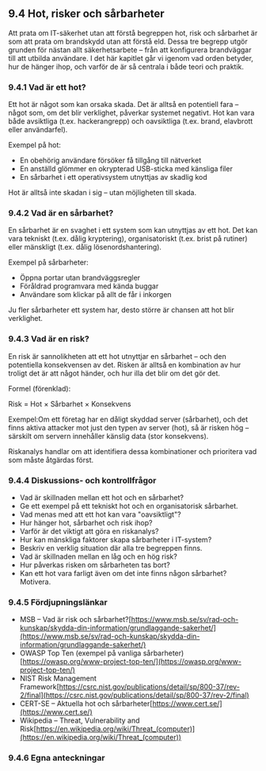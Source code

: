 ## 9.4 Hot, risker och sårbarheter

Att prata om IT-säkerhet utan att förstå begreppen hot, risk och sårbarhet är som att prata om brandskydd utan att förstå eld. Dessa tre begrepp utgör grunden för nästan allt säkerhetsarbete – från att konfigurera brandväggar till att utbilda användare. I det här kapitlet går vi igenom vad orden betyder, hur de hänger ihop, och varför de är så centrala i både teori och praktik.

### 9.4.1 Vad är ett hot?

Ett hot är något som kan orsaka skada. Det är alltså en potentiell fara – något som, om det blir verklighet, påverkar systemet negativt. Hot kan vara både avsiktliga (t.ex. hackerangrepp) och oavsiktliga (t.ex. brand, elavbrott eller användarfel).

Exempel på hot:

- En obehörig användare försöker få tillgång till nätverket
- En anställd glömmer en okrypterad USB-sticka med känsliga filer
- En sårbarhet i ett operativsystem utnyttjas av skadlig kod

Hot är alltså inte skadan i sig – utan möjligheten till skada.

### 9.4.2 Vad är en sårbarhet?

En sårbarhet är en svaghet i ett system som kan utnyttjas av ett hot. Det kan vara tekniskt (t.ex. dålig kryptering), organisatoriskt (t.ex. brist på rutiner) eller mänskligt (t.ex. dålig lösenordshantering).

Exempel på sårbarheter:

- Öppna portar utan brandväggsregler
- Föråldrad programvara med kända buggar
- Användare som klickar på allt de får i inkorgen

Ju fler sårbarheter ett system har, desto större är chansen att hot blir verklighet.

### 9.4.3 Vad är en risk?

En risk är sannolikheten att ett hot utnyttjar en sårbarhet – och den potentiella konsekvensen av det. Risken är alltså en kombination av hur troligt det är att något händer, och hur illa det blir om det gör det.

Formel (förenklad):

Risk = Hot × Sårbarhet × Konsekvens

Exempel:Om ett företag har en dåligt skyddad server (sårbarhet), och det finns aktiva attacker mot just den typen av server (hot), så är risken hög – särskilt om servern innehåller känslig data (stor konsekvens).

Riskanalys handlar om att identifiera dessa kombinationer och prioritera vad som måste åtgärdas först.

### 

### 9.4.4 Diskussions- och kontrollfrågor

- Vad är skillnaden mellan ett hot och en sårbarhet?
- Ge ett exempel på ett tekniskt hot och en organisatorisk sårbarhet.
- Vad menas med att ett hot kan vara "oavsiktligt"?
- Hur hänger hot, sårbarhet och risk ihop?
- Varför är det viktigt att göra en riskanalys?
- Hur kan mänskliga faktorer skapa sårbarheter i IT-system?
- Beskriv en verklig situation där alla tre begreppen finns.
- Vad är skillnaden mellan en låg och en hög risk?
- Hur påverkas risken om sårbarheten tas bort?
- Kan ett hot vara farligt även om det inte finns någon sårbarhet? Motivera.

### 

### 9.4.5 Fördjupningslänkar

- MSB – Vad är risk och sårbarhet?[https://www.msb.se/sv/rad-och-kunskap/skydda-din-information/grundlaggande-sakerhet/](https://www.msb.se/sv/rad-och-kunskap/skydda-din-information/grundlaggande-sakerhet/)
- OWASP Top Ten (exempel på vanliga sårbarheter)[https://owasp.org/www-project-top-ten/](https://owasp.org/www-project-top-ten/)
- NIST Risk Management Framework[https://csrc.nist.gov/publications/detail/sp/800-37/rev-2/final](https://csrc.nist.gov/publications/detail/sp/800-37/rev-2/final)
- CERT-SE – Aktuella hot och sårbarheter[https://www.cert.se/](https://www.cert.se/)
- Wikipedia – Threat, Vulnerability and Risk[https://en.wikipedia.org/wiki/Threat_(computer)](https://en.wikipedia.org/wiki/Threat_(computer))

### 

### 9.4.6 Egna anteckningar
